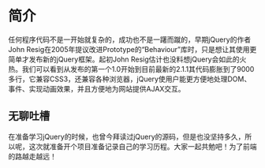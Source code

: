 # 简介
任何程序代码不是一开始就复杂的，成功也不是一躇而蹴的，早期jQuery的作者John Resig在2005年提议改进Prototype的“Behaviour”库时，只是想让其使用更简单才发布新的jQuery框架。起初John Resig估计也没料想jQuery会如此的火热。我们可以看到从发布的第一个1.0开始到目前最新的2.1.1其代码膨胀到了9000多行，它兼容CSS3，还兼容各种浏览器，jQuery使用户能更方便地处理DOM、事件、实现动画效果，并且方便地为网站提供AJAX交互。
## 无聊吐槽
在准备学习jQuery的时候，也曾今拜读过jQuery的源码，但是也没坚持多久，所以呢，这次就准备开个项目准备记录自己的学习历程。大家一起共勉吧！为了前端的路越走越远！